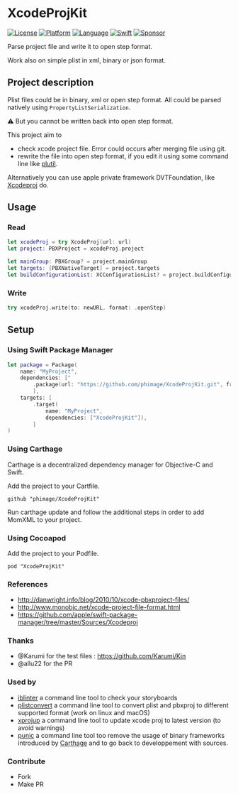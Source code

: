 # XcodeProjKit

[![License](https://img.shields.io/badge/license-MIT-blue.svg?style=flat)](http://mit-license.org)
[![Platform](http://img.shields.io/badge/platform-macOS_Linux-lightgrey.svg?style=flat)](https://developer.apple.com/resources/)
[![Language](http://img.shields.io/badge/language-swift-orange.svg?style=flat)](https://developer.apple.com/swift)
[![Swift](https://github.com/phimage/XcodeProjKit/actions/workflows/swift.yml/badge.svg)](https://github.com/phimage/XcodeProjKit/actions/workflows/swift.yml)
[![Sponsor](https://img.shields.io/badge/Sponsor-%F0%9F%A7%A1-white.svg?style=flat)](https://github.com/sponsors/phimage)

Parse project file and write it to open step format.

Work also on simple plist in xml, binary or json format.

## Project description

Plist files could be in binary, xml or open step format. All could be parsed natively using `PropertyListSerialization`.

:warning: But you cannot be written back into open step format.

This project aim to
- check xcode project file. Error could occurs after merging file using git.
- rewrite the file into open step format, if you edit it using some command line like [plutil](https://developer.apple.com/legacy/library/documentation/Darwin/Reference/ManPages/man1/plutil.1.html).

Alternatively you can use apple private framework DVTFoundation, like [Xcodeproj](https://github.com/CocoaPods/Xcodeproj) do.

## Usage

### Read

```swift
let xcodeProj = try XcodeProj(url: url)
let project: PBXProject = xcodeProj.project

let mainGroup: PBXGroup? = project.mainGroup
let targets: [PBXNativeTarget] = project.targets
let buildConfigurationList: XCConfigurationList? = project.buildConfigurationList
```

### Write

```swift
try xcodeProj.write(to: newURL, format: .openStep)
```

## Setup

### Using Swift Package Manager

```swift
let package = Package(
    name: "MyProject",
    dependencies: ["
        .package(url: "https://github.com/phimage/XcodeProjKit.git", from: "3.0.0"),
        ],
    targets: [
        .target(
            name: "MyProject",
            dependencies: ["XcodeProjKit"]),
        ]
)
```

### Using Carthage

Carthage is a decentralized dependency manager for Objective-C and Swift.

Add the project to your Cartfile.
```
github "phimage/XcodeProjKit"
```
Run carthage update and follow the additional steps in order to add MomXML to your project.

### Using Cocoapod

Add the project to your Podfile.
```
pod "XcodeProjKit"
```

### References

- http://danwright.info/blog/2010/10/xcode-pbxproject-files/
- http://www.monobjc.net/xcode-project-file-format.html
- https://github.com/apple/swift-package-manager/tree/master/Sources/Xcodeproj

### Thanks

- @Karumi for the test files : https://github.com/Karumi/Kin
- @allu22 for the PR

### Used by

- [iblinter](https://github.com/IBDecodable/IBLinter) a command line tool to check your storyboards
- [plistconvert](https://github.com/phimage/plistconvert) a command line tool to convert plist and pbxproj to different supported format (work on linux and macOS)
- [xprojup](https://github.com/phimage/xprojup) a command line tool to update xcode proj to latest version (to avoid warnings)
- [punic](https://github.com/phimage/punic) a command line tool too remove the usage of binary frameworks introduced by [Carthage](https://github.com/Carthage/Carthage) and to go back to developpement with sources.

### Contribute
- Fork
- Make PR
